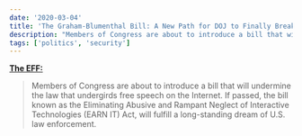 ```yaml
---
date: '2020-03-04'
title: 'The Graham-Blumenthal Bill: A New Path for DOJ to Finally Break Encryption'
description: "Members of Congress are about to introduce a bill that will undermine the law that undergirds free speech on the Internet. If passed, the bill known as the Eliminating Abusive and Rampant Neglect of Interactive Technologies (EARN IT) Act, will fulfill a long-standing dream of U.S. law enforcement."
tags: ['politics', 'security']
---
```


**[The EFF:](https://www.eff.org/deeplinks/2020/03/graham-blumenthal-bill-new-path-doj-finally-break-encryption)**

> Members of Congress are about to introduce a bill that will undermine the law that undergirds free speech on the Internet. If passed, the bill known as the Eliminating Abusive and Rampant Neglect of Interactive Technologies (EARN IT) Act, will fulfill a long-standing dream of U.S. law enforcement.<!-- excerpt -->

